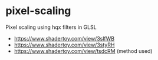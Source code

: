 # pixel-scaling
Pixel scaling using hqx filters in GLSL

 - https://www.shadertoy.com/view/3slfWB
 - https://www.shadertoy.com/view/3styRH
 - https://www.shadertoy.com/view/tsdcRM (method used)
